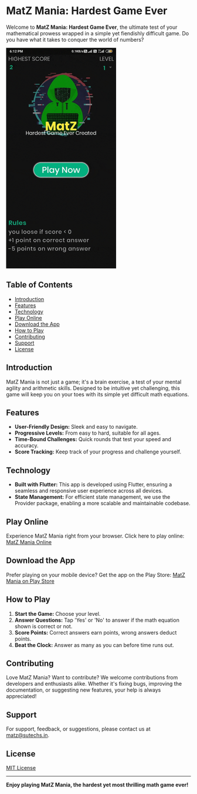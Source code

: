 # MatZ Mania: Hardest Game Ever

Welcome to **MatZ Mania: Hardest Game Ever**, the ultimate test of your mathematical prowess wrapped in a simple yet fiendishly difficult game. Do you have what it takes to conquer the world of numbers?

<img src="https://raw.githubusercontent.com/SuTechs/MatZ/44e30bba8ba687c52c702ba89cd0eed81c697fbe/Download%20App/preview-MatZ.gif" width="300">

## Table of Contents
- [Introduction](#introduction)
- [Features](#features)
- [Technology](#technology)
- [Play Online](#play-online)
- [Download the App](#download-the-app)
- [How to Play](#how-to-play)
- [Contributing](#contributing)
- [Support](#support)
- [License](#license)

## Introduction
MatZ Mania is not just a game; it's a brain exercise, a test of your mental agility and arithmetic skills. Designed to be intuitive yet challenging, this game will keep you on your toes with its simple yet difficult math equations.

## Features
- **User-Friendly Design:** Sleek and easy to navigate.
- **Progressive Levels:** From easy to hard, suitable for all ages.
- **Time-Bound Challenges:** Quick rounds that test your speed and accuracy.
- **Score Tracking:** Keep track of your progress and challenge yourself.

## Technology
- **Built with Flutter:** This app is developed using Flutter, ensuring a seamless and responsive user experience across all devices.
- **State Management:** For efficient state management, we use the Provider package, enabling a more scalable and maintainable codebase.

## Play Online
Experience MatZ Mania right from your browser. Click here to play online:
[MatZ Mania Online](https://sutechs.github.io/MatZ/)

## Download the App
Prefer playing on your mobile device? Get the app on the Play Store:
[MatZ Mania on Play Store](https://play.google.com/store/apps/details?id=sutechs.matz)

## How to Play
1. **Start the Game:** Choose your level.
2. **Answer Questions:** Tap 'Yes' or 'No' to answer if the math equation shown is correct or not.
3. **Score Points:** Correct answers earn points, wrong answers deduct points.
4. **Beat the Clock:** Answer as many as you can before time runs out.

## Contributing
Love MatZ Mania? Want to contribute? We welcome contributions from developers and enthusiasts alike. Whether it's fixing bugs, improving the documentation, or suggesting new features, your help is always appreciated!

## Support
For support, feedback, or suggestions, please contact us at matz@sutechs.in.

## License
[MIT License](LICENSE)

---

**Enjoy playing MatZ Mania, the hardest yet most thrilling math game ever!**
